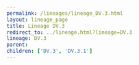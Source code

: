 ```yaml
---
permalink: /lineages/lineage_DV.3.html
layout: lineage_page
title: Lineage DV.3
redirect_to: ../lineage.html?lineage=DV.3
lineage: DV.3
parent: 
children: ['DV.3', 'DV.3.1']
---
```

